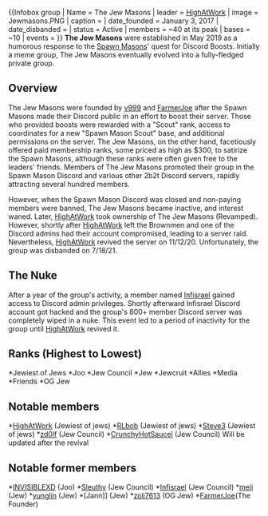 {{Infobox group
| Name = The Jew Masons
| leader = [HighAtWork](https://2b2t.miraheze.org/wiki/HighAtWork)
| image = Jewmasons.PNG
| caption =
| date_founded = January 3, 2017
| date_disbanded =
| status = Active
| members = ~40 at its peak
| bases = ~10
| events =
}}
**The Jew Masons** were established in May 2019 as a humorous response to the [Spawn Masons](https://2b2t.miraheze.org/wiki/Spawn_Masons)' quest for Discord Boosts. Initially a meme group, The Jew Masons eventually evolved into a fully-fledged private group.

## Overview
The Jew Masons were founded by [v999](https://2b2t.miraheze.org/wiki/v999) and [FarmerJoe](https://2b2t.miraheze.org/wiki/FarmerJoe) after the Spawn Masons made their Discord public in an effort to boost their server. Those who provided boosts were rewarded with a "Scout" rank, access to coordinates for a new "Spawn Mason Scout" base, and additional permissions on the server. The Jew Masons, on the other hand, facetiously offered paid membership ranks, some priced as high as $300, to satirize the Spawn Masons, although these ranks were often given free to the leaders' friends. Members of The Jew Masons promoted their group in the Spawn Mason Discord and various other 2b2t Discord servers, rapidly attracting several hundred members.

However, when the Spawn Mason Discord was closed and non-paying members were banned, The Jew Masons became inactive, and interest waned. Later, [HighAtWork](https://2b2t.miraheze.org/wiki/HighAtWork) took ownership of The Jew Masons (Revamped). However, shortly after [HighAtWork](https://2b2t.miraheze.org/wiki/HighAtWork) left the Brownmen and one of the Discord admins had their account compromised, leading to a server raid. Nevertheless, [HighAtWork](https://2b2t.miraheze.org/wiki/HighAtWork) revived the server on 11/12/20. Unfortunately, the group was disbanded on 7/18/21.

## The Nuke
After a year of the group's activity, a member named [Infisrael](https://2b2t.miraheze.org/wiki/Infisrael) gained access to Discord admin privileges. Shortly afterward Infisrael Discord account got hacked and the group's 800+ member Discord server was completely wiped in a nuke. This event led to a period of inactivity for the group until [HighAtWork](https://2b2t.miraheze.org/wiki/HighAtWork) revived it.

## Ranks (Highest to Lowest)
*Jewiest of Jews
*Joo
*Jew Council
*Jew
*Jewcruit
*Allies
*Media
*Friends
*OG Jew

## Notable members
*[HighAtWork](https://2b2t.miraheze.org/wiki/HighAtWork) (Jewiest of jews)
*[RLbob](https://2b2t.miraheze.org/wiki/RLbob) (Jewiest of jews)
*[Steve3](https://2b2t.miraheze.org/wiki/Steve3) (Jewiest of jews)
*[zd0lf](https://2b2t.miraheze.org/wiki/zd0lf) (Jew Council)
*[CrunchyHotSaucel](https://2b2t.miraheze.org/wiki/CrunchyHotSaucel)  (Jew Council)
Will be updated after the revival
## Notable former members
*[INVISIBLEXD](https://2b2t.miraheze.org/wiki/INVISIBLEXD) (Joo)
*[Sleuthy](https://2b2t.miraheze.org/wiki/Sleuthy) (Jew Council)
*[Infisrael](https://2b2t.miraheze.org/wiki/Infisrael)  (Jew Council)
*[meii](https://2b2t.miraheze.org/wiki/meii) (Jew)
*[yunglin](https://2b2t.miraheze.org/wiki/yunglin) (Jew)
*[Jann]] (Jew)
*[zoli7613](https://2b2t.miraheze.org/wiki/zoli7613) (OG Jew)
*[FarmerJoe](https://2b2t.miraheze.org/wiki/FarmerJoe)(The Founder)